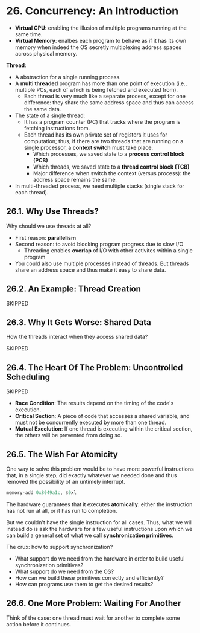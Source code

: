 # 26. Concurrency: An Introduction

- **Virtual CPU**: enabling the illusion of multiple programs running at the same time.
- **Virtual Memory**: enalbes each program to behave as if it has its own memory when indeed the OS secretly multiplexing address spaces across physical memory.

**Thread**:
- A abstraction for a single running process.
- A **multi threaded** program has more than one point of execution (i.e., multiple PCs, each of which is being fetched and executed from).
    - Each thread is very much like a separate process, except for one difference: they share the same address space and thus can access the same data.
- The state of a single thread:
    - It has a program counter (PC) that tracks where the program is fetching instructions from.
    - Each thread has its own private set of registers it uses for computation; thus, if there are two threads that are running on a single processor, a **context switch** must take place.
        - Which processes, we saved state to a **process control block (PCB)**
        - Which threads, we saved state to a **thread control block (TCB)**
        - Major difference when switch the context (versus process): the address space remains the same.
- In multi-threaded process, we need multiple stacks (single stack for each thread).

## 26.1. Why Use Threads?

Why should we use threads at all?
- First reason: **parallelism**
- Second reason: to avoid blocking program progress due to slow I/O
    - Threading enables **overlap** of I/O with other activites within a single program
- You could also use multiple processes instead of threads. But threads share an address space and thus make it easy to share data.

## 26.2. An Example: Thread Creation

SKIPPED

## 26.3. Why It Gets Worse: Shared Data

How the threads interact when they access shared data?

SKIPPED

## 26.4. The Heart Of The Problem: Uncontrolled Scheduling

SKIPPED

- **Race Condition**: The results depend on the timing of the code's execution.
- **Critical Section**: A piece of code that accesses a shared variable, and must not be concurrently executed by more than one thread.
- **Mutual Execlution**: If one thread is executing within the critical section, the others will be prevented from doing so.

## 26.5. The Wish For Atomicity

One way to solve this problem would be to have more powerful instructions that, in a single step, did exactly whatever we needed done and thus removed the possibility of an untimely interrupt.

```nasm
memory-add 0x8049a1c, $0xl
```

The hardware guarantees that it executes **atomically**: either the instruction has not run at all, or it has run to completion.

But we couldn't have the single instruction for all cases.
Thus, what we will instead do is ask the hardware for a few useful instructions upon which we can build a general set of what we call **synchronization primitives**.

The crux: how to support synchronization?
- What support do we need from the hardware in order to build useful synchronization primitives?
- What support do we need from the OS?
- How can we build these primitives correctly and efficiently?
- How can programs use them to get the desired results?

## 26.6. One More Problem: Waiting For Another

Think of the case: one thread must wait for another to complete some action before it continues.
